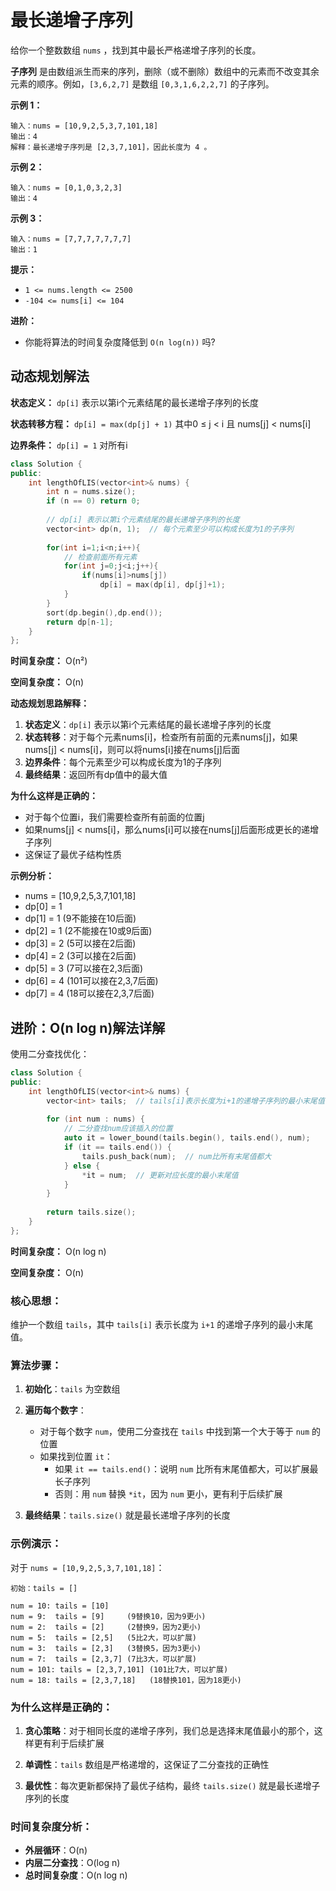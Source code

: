 # 最长递增子序列

给你一个整数数组 `nums` ，找到其中最长严格递增子序列的长度。

**子序列** 是由数组派生而来的序列，删除（或不删除）数组中的元素而不改变其余元素的顺序。例如，`[3,6,2,7]` 是数组 `[0,3,1,6,2,2,7]` 的子序列。

**示例 1：**

```
输入：nums = [10,9,2,5,3,7,101,18]
输出：4
解释：最长递增子序列是 [2,3,7,101]，因此长度为 4 。
```

**示例 2：**

```
输入：nums = [0,1,0,3,2,3]
输出：4
```

**示例 3：**

```
输入：nums = [7,7,7,7,7,7,7]
输出：1
```

 

**提示：**

- `1 <= nums.length <= 2500`
- `-104 <= nums[i] <= 104`

 

**进阶：**

- 你能将算法的时间复杂度降低到 `O(n log(n))` 吗?



## 动态规划解法

**状态定义：** `dp[i]` 表示以第i个元素结尾的最长递增子序列的长度

**状态转移方程：** `dp[i] = max(dp[j] + 1)` 其中0 ≤ j < i 且 nums[j] < nums[i]

**边界条件：** `dp[i] = 1` 对所有i

```cpp
class Solution {
public:
    int lengthOfLIS(vector<int>& nums) {
        int n = nums.size();
        if (n == 0) return 0;
        
        // dp[i] 表示以第i个元素结尾的最长递增子序列的长度
        vector<int> dp(n, 1);  // 每个元素至少可以构成长度为1的子序列
        
        for(int i=1;i<n;i++){
            // 检查前面所有元素
            for(int j=0;j<i;j++){
                if(nums[i]>nums[j])
                    dp[i] = max(dp[i], dp[j]+1);
            }
        }
        sort(dp.begin(),dp.end());
        return dp[n-1];
    }
};
```

**时间复杂度：** O(n²)

**空间复杂度：** O(n)

**动态规划思路解释：**
1. **状态定义**：`dp[i]` 表示以第i个元素结尾的最长递增子序列的长度
2. **状态转移**：对于每个元素nums[i]，检查所有前面的元素nums[j]，如果nums[j] < nums[i]，则可以将nums[i]接在nums[j]后面
3. **边界条件**：每个元素至少可以构成长度为1的子序列
4. **最终结果**：返回所有dp值中的最大值

**为什么这样是正确的：**
- 对于每个位置i，我们需要检查所有前面的位置j
- 如果nums[j] < nums[i]，那么nums[i]可以接在nums[j]后面形成更长的递增子序列
- 这保证了最优子结构性质

**示例分析：**
- nums = [10,9,2,5,3,7,101,18]
- dp[0] = 1
- dp[1] = 1 (9不能接在10后面)
- dp[2] = 1 (2不能接在10或9后面)
- dp[3] = 2 (5可以接在2后面)
- dp[4] = 2 (3可以接在2后面)
- dp[5] = 3 (7可以接在2,3后面)
- dp[6] = 4 (101可以接在2,3,7后面)
- dp[7] = 4 (18可以接在2,3,7后面)



## 进阶：O(n log n)解法详解

使用二分查找优化：

```cpp
class Solution {
public:
    int lengthOfLIS(vector<int>& nums) {
        vector<int> tails;  // tails[i]表示长度为i+1的递增子序列的最小末尾值
        
        for (int num : nums) {
            // 二分查找num应该插入的位置
            auto it = lower_bound(tails.begin(), tails.end(), num);
            if (it == tails.end()) {
                tails.push_back(num);  // num比所有末尾值都大
            } else {
                *it = num;  // 更新对应长度的最小末尾值
            }
        }
        
        return tails.size();
    }
};
```

**时间复杂度：** O(n log n)

**空间复杂度：** O(n)

### 核心思想：
维护一个数组 `tails`，其中 `tails[i]` 表示长度为 `i+1` 的递增子序列的最小末尾值。

### 算法步骤：

1. **初始化**：`tails` 为空数组

2. **遍历每个数字**：
   - 对于每个数字 `num`，使用二分查找在 `tails` 中找到第一个大于等于 `num` 的位置
   - 如果找到位置 `it`：
     - 如果 `it == tails.end()`：说明 `num` 比所有末尾值都大，可以扩展最长子序列
     - 否则：用 `num` 替换 `*it`，因为 `num` 更小，更有利于后续扩展

3. **最终结果**：`tails.size()` 就是最长递增子序列的长度

### 示例演示：

对于 `nums = [10,9,2,5,3,7,101,18]`：

```
初始：tails = []

num = 10: tails = [10]
num = 9:  tails = [9]     (9替换10，因为9更小)
num = 2:  tails = [2]     (2替换9，因为2更小)
num = 5:  tails = [2,5]   (5比2大，可以扩展)
num = 3:  tails = [2,3]   (3替换5，因为3更小)
num = 7:  tails = [2,3,7] (7比3大，可以扩展)
num = 101: tails = [2,3,7,101] (101比7大，可以扩展)
num = 18: tails = [2,3,7,18]   (18替换101，因为18更小)
```

### 为什么这样是正确的：

1. **贪心策略**：对于相同长度的递增子序列，我们总是选择末尾值最小的那个，这样更有利于后续扩展

2. **单调性**：`tails` 数组是严格递增的，这保证了二分查找的正确性

3. **最优性**：每次更新都保持了最优子结构，最终 `tails.size()` 就是最长递增子序列的长度

### 时间复杂度分析：

- **外层循环**：O(n)
- **内层二分查找**：O(log n)
- **总时间复杂度**：O(n log n)
